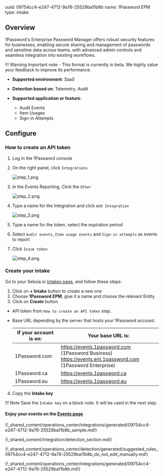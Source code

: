 uuid: 09754cc4-e247-4712-9a76-25529ba11b8b
name: 1Password EPM
type: intake

## Overview

1Password's Enterprise Password Manager offers robust security features for businesses, enabling secure sharing and management of passwords and sensitive data across teams, with advanced admin controls and seamless integration into existing workflows.

!!! Warning
    Important note - This format is currently in beta. We highly value your feedback to improve its performance.

- **Supported environment**: SaaS

- **Detection based on**: Telemetry, Audit
- **Supported application or feature**:
    - Audit Events
    - Item Usages
    - Sign-in Attempts

## Configure

### How to create an API token

1. Log in the 1Password console
2. On the right panel, click `Integrations`

    ![step_1.png](/assets/operation_center/integration_catalog/cloud_and_saas/1password/01_integration.png)

3. In the Events Reporting, Click the `Other`

    ![step_2.png](/assets/operation_center/integration_catalog/cloud_and_saas/1password/02_events_reporting.png)

4. Type a name for the Integration and click `Add Integration`

    ![step_3.png](/assets/operation_center/integration_catalog/cloud_and_saas/1password/03_create_token.png)

5. Type a name for the token, select the expiration period
6. Select `Audit events`, `Item usage events` and `Sign-in attempts` as events to report
7. Click `Issue token`

    ![step_4.png](/assets/operation_center/integration_catalog/cloud_and_saas/1password/04_issue_token.png)

### Create your intake

Go to your Sekoia.io [Intakes page](https://app.sekoia.io/operations/intakes), and follow these steps:

1. Click on **+ Intake** button to create a new one
2. Choose **1Password EPM**, give it a name and choose the relevant Entity
3. Click on **Create** button
  - API token from `How to create an API token` step. 
  - Base URL depending by the server that hosts your 1Password account:
  
    | If your account is on:	 | Your base URL is:                                                                                          |
    |-------------------------|------------------------------------------------------------------------------------------------------------|
    | 1Password.com           | https://events.1password.com (1Password Business) <br/>https://events.ent.1password.com (1Password Enterprise)  |
    | 1Password.ca            | https://events.1password.ca                                                                                |
    | 1Password.eu            | https://events.1password.eu                                                                                |

4. Copy the **Intake key**

!!! Note
	Save the `Intake key` on a block note. It will be used in the next step.


#### Enjoy your events on the [Events page](https://app.sekoia.io/operations/events)

{!_shared_content/operations_center/integrations/generated/09754cc4-e247-4712-9a76-25529ba11b8b_sample.md!}

{!_shared_content/integration/detection_section.md!}

{!_shared_content/operations_center/detection/generated/suggested_rules_09754cc4-e247-4712-9a76-25529ba11b8b_do_not_edit_manually.md!}

{!_shared_content/operations_center/integrations/generated/09754cc4-e247-4712-9a76-25529ba11b8b.md!}
